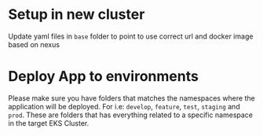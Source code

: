 # Setup in new cluster

Update yaml files in `base` folder to point to use correct url and docker image based on nexus


# Deploy App to environments
 Please make sure you have folders that matches the namespaces where the application will be deployed. For i.e: `develop`, `feature`, `test`, `staging` and `prod`. These are folders that has everything related to a specific namespace in the target EKS Cluster.
